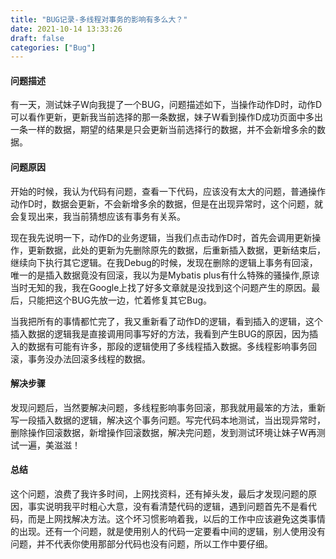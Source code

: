 ```yaml
---
title: "BUG记录-多线程对事务的影响有多么大？"
date: 2021-10-14 13:33:26
draft: false
categories: ["Bug"]
---
```

#### 问题描述
有一天，测试妹子W向我提了一个BUG，问题描述如下，当操作动作D时，动作D可以看作更新，更新我当前选择的那一条数据，妹子W看到操作D成功页面中多出一条一样的数据，期望的结果是只会更新当前选择行的数据，并不会新增多余的数据。


#### 问题原因

开始的时候，我认为代码有问题，查看一下代码，应该没有太大的问题，普通操作动作D时，数据会更新，不会新增多余的数据，但是在出现异常时，这个问题，就会复现出来，我当前猜想应该有事务有关系。

现在我先说明一下，动作D的业务逻辑，当我们点击动作D时，首先会调用更新操作，更新数据，此处的更新为先删除原先的数据，后重新插入数据，更新结束后，继续向下执行其它逻辑。在我Debug的时候，发现在删除的逻辑上事务有回滚，唯一的是插入数据竟没有回滚，我以为是Mybatis plus有什么特殊的骚操作,原谅当时无知的我，我在Google上找了好多文章就是没找到这个问题产生的原因。最后，只能把这个BUG先放一边，忙着修复其它Bug。

当我把所有的事情都忙完了，我又重新看了动作D的逻辑，看到插入的逻辑，这个插入数据的逻辑我是直接调用同事写好的方法，我看到产生BUG的原因，因为插入的数据有可能有许多，那段的逻辑使用了多线程插入数据。多线程影响事务回滚，事务没办法回滚多线程的数据。

#### 解决步骤
发现问题后，当然要解决问题，多线程影响事务回滚，那我就用最笨的方法，重新写一段插入数据的逻辑，解决这个事务问题。写完代码本地测试，当出现异常时，删除操作回滚数据，新增操作回滚数据，解决完问题，发到测试环境让妹子W再测试一遍，美滋滋！

#### 总结
这个问题，浪费了我许多时间，上网找资料，还有掉头发，最后才发现问题的原因，事实说明我平时粗心大意，没有看清楚代码的逻辑，遇到问题首先不是看代码，而是上网找解决方法。这个坏习惯影响着我，以后的工作中应该避免这类事情的出现。还有一个问题，就是使用别人的代码一定要看中间的逻辑，别人使用没有问题，并不代表你使用那部分代码也没有问题，所以工作中要仔细。

